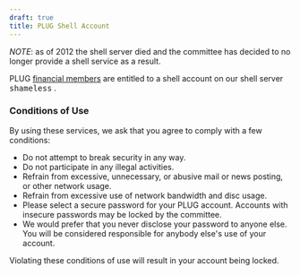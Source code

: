 ```yaml
---
draft: true
title: PLUG Shell Account
---
```

<em>NOTE</em>: as of 2012 the shell server died and the committee has decided to no longer provide a shell service as a result.

PLUG <a href='https://www.plug.org.au/membership/'>financial members</a> are entitled to a shell account on our shell server <tt>shameless</tt> .

<h3>Conditions of Use</h3>

By using these services, we ask that you agree to comply with a few conditions:

<ul>
<li>Do not attempt to break security in any way.</li>
<li>Do not participate in any illegal activities.</li>
<li>Refrain from excessive, unnecessary, or abusive mail or news posting, or other network usage.</li>
<li>Refrain from excessive use of network bandwidth and disc usage.</li>
<li>Please select a secure password for your PLUG account. Accounts with insecure passwords may be locked by the committee.</li>
<li>We would prefer that you never disclose your password to anyone else. You will be considered responsible for anybody else's use of your account. </li>
</ul>

Violating these conditions of use will result in your account being locked. 
